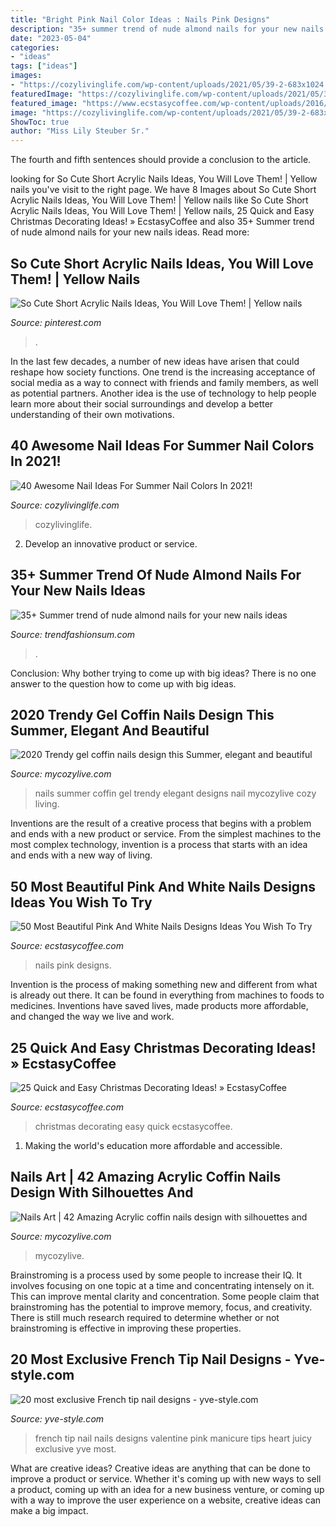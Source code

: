 ```yaml
---
title: "Bright Pink Nail Color Ideas : Nails Pink Designs"
description: "35+ summer trend of nude almond nails for your new nails ideas"
date: "2023-05-04"
categories:
- "ideas"
tags: ["ideas"]
images:
- "https://cozylivinglife.com/wp-content/uploads/2021/05/39-2-683x1024.jpg"
featuredImage: "https://cozylivinglife.com/wp-content/uploads/2021/05/39-2-683x1024.jpg"
featured_image: "https://www.ecstasycoffee.com/wp-content/uploads/2016/10/Pink-and-White-Nails-Designs-22.jpg"
image: "https://cozylivinglife.com/wp-content/uploads/2021/05/39-2-683x1024.jpg"
ShowToc: true
author: "Miss Lily Steuber Sr."
---
```



The fourth and fifth sentences should provide a conclusion to the article.

	

		
looking for So Cute Short Acrylic Nails Ideas, You Will Love Them! | Yellow nails you've visit to the right page. We have 8 Images about So Cute Short Acrylic Nails Ideas, You Will Love Them! | Yellow nails like So Cute Short Acrylic Nails Ideas, You Will Love Them! | Yellow nails, 25 Quick and Easy Christmas Decorating Ideas! » EcstasyCoffee and also 35+ Summer trend of nude almond nails for your new nails ideas. Read more:
		
    
## So Cute Short Acrylic Nails Ideas, You Will Love Them! | Yellow Nails

<img loading=lazy src="https://i.pinimg.com/736x/79/e9/62/79e9624af37ad74a739e79c1512dce6d.jpg" onerror="this.onerror=null;this.src='https://tse1.mm.bing.net/th?id=OIP.zpOWJoBT4h7EmdamDLT6wwHaLH&amp;pid=15.1';" alt="So Cute Short Acrylic Nails Ideas, You Will Love Them! | Yellow nails">

_Source: pinterest.com_

>. 

	

In the last few decades, a number of new ideas have arisen that could reshape how society functions. One trend is the increasing acceptance of social media as a way to connect with friends and family members, as well as potential partners. Another idea is the use of technology to help people learn more about their social surroundings and develop a better understanding of their own motivations.

    
## 40 Awesome Nail Ideas For Summer Nail Colors In 2021!

<img loading=lazy src="https://cozylivinglife.com/wp-content/uploads/2021/05/39-2-683x1024.jpg" onerror="this.onerror=null;this.src='https://tse4.mm.bing.net/th?id=OIP.Okj2JnKszSqQbQFshsNMBAHaLG&amp;pid=15.1';" alt="40 Awesome Nail Ideas For Summer Nail Colors In 2021!">

_Source: cozylivinglife.com_

>cozylivinglife. 

	

2. Develop an innovative product or service.

    
## 35+ Summer Trend Of Nude Almond Nails For Your New Nails Ideas

<img loading=lazy src="https://trendfashionsum.com/wp-content/uploads/2021/05/15-12.jpg" onerror="this.onerror=null;this.src='https://tse4.mm.bing.net/th?id=OIP.ManiadNX2C_UE1r_RzMQMQHaLH&amp;pid=15.1';" alt="35+ Summer trend of nude almond nails for your new nails ideas">

_Source: trendfashionsum.com_

>. 

	

Conclusion: Why bother trying to come up with big ideas?
There is no one answer to the question how to come up with big ideas.

    
## 2020 Trendy Gel Coffin Nails Design This Summer, Elegant And Beautiful

<img loading=lazy src="https://mycozylive.com/wp-content/uploads/2020/06/39-1.jpg" onerror="this.onerror=null;this.src='https://tse2.mm.bing.net/th?id=OIP.yIiSNS2dw5JbDw1Ca8YlhQHaKz&amp;pid=15.1';" alt="2020 Trendy gel coffin nails design this Summer, elegant and beautiful">

_Source: mycozylive.com_

>nails summer coffin gel trendy elegant designs nail mycozylive cozy living. 

	

Inventions are the result of a creative process that begins with a problem and ends with a new product or service. From the simplest machines to the most complex technology, invention is a process that starts with an idea and ends with a new way of living.

    
## 50 Most Beautiful Pink And White Nails Designs Ideas You Wish To Try

<img loading=lazy src="https://www.ecstasycoffee.com/wp-content/uploads/2016/10/Pink-and-White-Nails-Designs-22.jpg" onerror="this.onerror=null;this.src='https://tse1.mm.bing.net/th?id=OIP.ieogMPJQoqhtjy0Jd5TDGgHaJ4&amp;pid=15.1';" alt="50 Most Beautiful Pink And White Nails Designs Ideas You Wish To Try">

_Source: ecstasycoffee.com_

>nails pink designs. 

	

Invention is the process of making something new and different from what is already out there. It can be found in everything from machines to foods to medicines. Inventions have saved lives, made products more affordable, and changed the way we live and work.

    
## 25 Quick And Easy Christmas Decorating Ideas! » EcstasyCoffee

<img loading=lazy src="https://i0.wp.com/www.ecstasycoffee.com/wp-content/uploads/2016/10/Christmas-Decorating-37.jpg" onerror="this.onerror=null;this.src='https://tse2.mm.bing.net/th?id=OIP.hItVLx4u6fXZKtQGQAk-YQHaLH&amp;pid=15.1';" alt="25 Quick and Easy Christmas Decorating Ideas! » EcstasyCoffee">

_Source: ecstasycoffee.com_

>christmas decorating easy quick ecstasycoffee. 

	

1. Making the world's education more affordable and accessible. 

    
## Nails Art | 42 Amazing Acrylic Coffin Nails Design With Silhouettes And

<img loading=lazy src="https://mycozylive.com/wp-content/uploads/2021/02/19-8.jpg" onerror="this.onerror=null;this.src='https://tse1.mm.bing.net/th?id=OIP.SvsVxS_gzaJjXRrHQVNHZAHaKN&amp;pid=15.1';" alt="Nails Art | 42 Amazing Acrylic coffin nails design with silhouettes and">

_Source: mycozylive.com_

>mycozylive. 

	

Brainstroming is a process used by some people to increase their IQ. It involves focusing on one topic at a time and concentrating intensely on it. This can improve mental clarity and concentration. Some people claim that brainstroming has the potential to improve memory, focus, and creativity. There is still much research required to determine whether or not brainstroming is effective in improving these properties.

    
## 20 Most Exclusive French Tip Nail Designs - Yve-style.com

<img loading=lazy src="http://yve-style.com/wp-content/uploads/2014/11/french-tip-nail-art.jpg" onerror="this.onerror=null;this.src='https://tse3.mm.bing.net/th?id=OIP.r6NbnKo34CejhB8uwA6CRgHaJ3&amp;pid=15.1';" alt="20 most exclusive French tip nail designs - yve-style.com">

_Source: yve-style.com_

>french tip nail nails designs valentine pink manicure tips heart juicy exclusive yve most. 

	

What are creative ideas?
Creative ideas are anything that can be done to improve a product or service. Whether it's coming up with new ways to sell a product, coming up with an idea for a new business venture, or coming up with a way to improve the user experience on a website, creative ideas can make a big impact.

